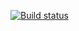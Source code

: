 [![Build status](https://ci.appveyor.com/api/projects/status/5h49wxih1q5mtb8u?svg=true)](https://ci.appveyor.com/project/007Nick91/hm-echo)
